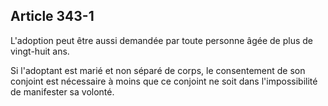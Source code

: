 Article 343-1
----
L'adoption peut être aussi demandée par toute personne âgée de plus de
vingt-huit ans.

Si l'adoptant est marié et non séparé de corps, le consentement de son conjoint
est nécessaire à moins que ce conjoint ne soit dans l'impossibilité de
manifester sa volonté.
